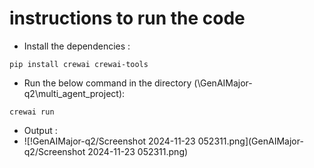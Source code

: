 # instructions to run the code 

* Install the dependencies :
```
pip install crewai crewai-tools
```
* Run the below command in the directory (\GenAIMajor-q2\multi_agent_project):
```
crewai run
```
* Output :
* ![!GenAIMajor-q2/Screenshot 2024-11-23 052311.png](GenAIMajor-q2/Screenshot 2024-11-23 052311.png)
